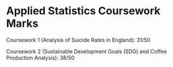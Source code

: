 # Applied Statistics Coursework Marks

Coursework 1 (Analysis of Suicide Rates in England): 31/50

Coursework 2 (Sustainable Development Goals (SDG) and Coffee Production Analysis): 38/50
